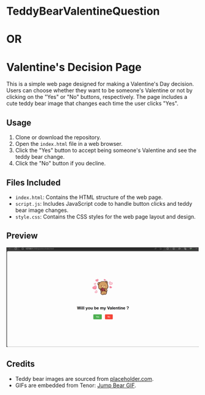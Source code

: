 # TeddyBearValentineQuestion 
# OR
# Valentine's Decision Page

This is a simple web page designed for making a Valentine's Day decision. Users can choose whether they want to be someone's Valentine or not by clicking on the "Yes" or "No" buttons, respectively. The page includes a cute teddy bear image that changes each time the user clicks "Yes".

## Usage

1. Clone or download the repository.
2. Open the `index.html` file in a web browser.
3. Click the "Yes" button to accept being someone's Valentine and see the teddy bear change.
4. Click the "No" button if you decline.

## Files Included

- `index.html`: Contains the HTML structure of the web page.
- `script.js`: Includes JavaScript code to handle button clicks and teddy bear image changes.
- `style.css`: Contains the CSS styles for the web page layout and design.

## Preview

![Valentine's Decision Page Preview](image.png)

## Credits

- Teddy bear images are sourced from [placeholder.com](https://placeholder.com/).
- GIFs are embedded from Tenor: [Jump Bear GIF](https://tenor.com/view/jump-bear-cute-hearts-love-gif-16290134).


